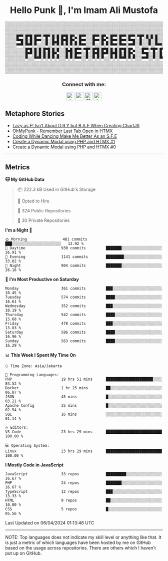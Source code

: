 <h1 align="center">Hello Punk 👋, I'm Imam Ali Mustofa</h1>

```shell
░░░░░░░░░░░░░░░░░░░░░░░░░░░░░░░░░░░░░░░░░░░░░░░░░░░░░░░░░░░░░░░░░░░░░░░░░░░░░░░░░░░░░░░░░░░░░░░░░░░░░░░░░░░░░░░░░░
░░░░░░░░░░░░░░░░░░░░░░░░░░░░░░░░░░░░░░░░░░░░░░░░░░░░░░░░░░░░░░░░░░░░░░░░░░░░░░░░░░░░░░░░░░░░░░░░░░░░░░░░░░░░░░░░░░
░░░░░░░░░░░░░░░░░░░░░░░░░░░░░░░░░░░░░░░░░░░░░░░░░░░░░░░░░░░░░░░░░░░░░░░░░░░░░░░░░░░░░░░░░░░░░░░░░░░░░░░░░░░░░░░░░░
░░░░░█▀▀░█▀█░█▀▀░▀█▀░█░█░█▀█░█▀▄░█▀▀░░░█▀▀░█▀▄░█▀▀░█▀▀░█▀▀░▀█▀░█░█░█░░░█▀▀░░░█▀▀░█▀█░█▀▀░▀█▀░█▀█░█▀▀░█▀▀░█▀▄░░░░░░
░░░░░▀▀█░█░█░█▀▀░░█░░█▄█░█▀█░█▀▄░█▀▀░░░█▀▀░█▀▄░█▀▀░█▀▀░▀▀█░░█░░░█░░█░░░█▀▀░░░█▀▀░█░█░█░█░░█░░█░█░█▀▀░█▀▀░█▀▄░░░░░░
░░░░░▀▀▀░▀▀▀░▀░░░░▀░░▀░▀░▀░▀░▀░▀░▀▀▀░░░▀░░░▀░▀░▀▀▀░▀▀▀░▀▀▀░░▀░░░▀░░▀▀▀░▀▀▀░░░▀▀▀░▀░▀░▀▀▀░▀▀▀░▀░▀░▀▀▀░▀▀▀░▀░▀░░░░░░
░░░░░░░░░█▀█░█░█░█▀█░█░█░░░█▄█░█▀▀░▀█▀░█▀█░█▀█░█░█░█▀█░█▀▄░░░█▀▀░▀█▀░█▀█░█▀▄░█░█░▀█▀░█▀▀░█░░░█░░░█▀▀░█▀▄░░░░░░░░░░
░░░░░░░░░█▀▀░█░█░█░█░█▀▄░░░█░█░█▀▀░░█░░█▀█░█▀▀░█▀█░█░█░█▀▄░░░▀▀█░░█░░█░█░█▀▄░░█░░░█░░█▀▀░█░░░█░░░█▀▀░█▀▄░░░░░░░░░░
░░░░░░░░░▀░░░▀▀▀░▀░▀░▀░▀░░░▀░▀░▀▀▀░░▀░░▀░▀░▀░░░▀░▀░▀▀▀░▀░▀░░░▀▀▀░░▀░░▀▀▀░▀░▀░░▀░░░▀░░▀▀▀░▀▀▀░▀▀▀░▀▀▀░▀░▀░░░░░░░░░░
░░░░░░░░░░░░░░░░░░░░░░░░░░░░░░░░░░░░░░░░░░░░░░░░░░░░░░░░░░░░░░░░░░░░░░░░░░░░░░░░░░░░░░░░░░░░░░░░░░░░░░░░░░░░░░░░░░
░░░░░░░░░░░░░░░░░░░░░░░░░░░░░░░░░░░░░░░░░░░░░░░░░░░░░░░░░░░░░░░░░░░░░░░░░░░░░░░░░░░░░░░░░░░░░░░░░░░░░░░░░░░░░░░░░░
░░░░░░░░░░░░░░░░░░░░░░░░░░░░░░░░░░░░░░░░░░░░░░░░░░░░░░░░░░░░░░░░░░░░░░░░░░░░░░░░░░░░░░░░░░░░░░░░░░░░░░░░░░░░░░░░░░
```

<p>
  <h3 align="center">Connect with me:</h3>
  <p align="center">
  <a href="https://dev.to/darkterminal" target="blank"><img align="center" src="https://res.cloudinary.com/practicaldev/image/fetch/s--R9qwOwpC--/c_limit%2Cf_auto%2Cfl_progressive%2Cq_auto%2Cw_880/https://thepracticaldev.s3.amazonaws.com/i/78hs31fax49uwy6kbxyw.png" alt="darkterminal" height="25" width="25" /></a>
  <a href="https://twitter.com/panggilmeiam" target="blank"><img align="center" src="https://raw.githubusercontent.com/rahuldkjain/github-profile-readme-generator/master/src/images/icons/Social/twitter.svg" alt="panggilmeiam" height="25" width="25" /></a>
  <a href="https://stackoverflow.com/users/12439522" target="blank"><img align="center" src="https://raw.githubusercontent.com/rahuldkjain/github-profile-readme-generator/master/src/images/icons/Social/stack-overflow.svg" alt="12439522" height="25" width="25" /></a>
  <a href="https://discordapp.com/users/darkterminal#3172" target="blank"><img align="center" src="https://discord.com/assets/3437c10597c1526c3dbd98c737c2bcae.svg" alt="darkterminal" height="25" width="25" /></a>
  </p>
</p>

## Metaphore Stories
<!-- BLOG-POST-LIST:START -->
- [Lazy as F! Isn’t About D.R.Y but B.A.F When Creating ChartJS](https://dev.to/darkterminal/lazy-as-f-isnt-about-dry-but-baf-when-creating-chartjs-55kd)
- [OhMyPunk - Remember Last Tab Open in HTMX](https://dev.to/darkterminal/ohmypunk-remember-last-tab-open-in-htmx-53ci)
- [Coding While Dancing Make Me Better As an S.F.E](https://dev.to/darkterminal/coding-while-dancing-make-me-better-as-an-sfe-49a5)
- [Create a Dynamic Modal using PHP and HTMX #1](https://dev.to/darkterminal/create-a-dynamic-modal-using-php-and-htmx-1-3d2g)
- [Create a Dynamic Modal using PHP and HTMX #0](https://dev.to/darkterminal/create-a-dynamic-modal-using-php-and-htmx-44j5)
<!-- BLOG-POST-LIST:END -->

---
## Metrics

<!--START_SECTION:waka-->
**🐱 My GitHub Data** 

> 📦 222.3 kB Used in GitHub's Storage 
 > 
> 💼 Opted to Hire
 > 
> 📜 324 Public Repositories 
 > 
> 🔑 30 Private Repositories 
 > 
**I'm a Night 🦉** 

```text
🌞 Morning                481 commits         ███░░░░░░░░░░░░░░░░░░░░░░   13.92 % 
🌆 Daytime                930 commits         ███████░░░░░░░░░░░░░░░░░░   26.91 % 
🌃 Evening                1141 commits        ████████░░░░░░░░░░░░░░░░░   33.02 % 
🌙 Night                  904 commits         ███████░░░░░░░░░░░░░░░░░░   26.16 % 
```
📅 **I'm Most Productive on Saturday** 

```text
Monday                   361 commits         ███░░░░░░░░░░░░░░░░░░░░░░   10.45 % 
Tuesday                  574 commits         ████░░░░░░░░░░░░░░░░░░░░░   16.61 % 
Wednesday                352 commits         ███░░░░░░░░░░░░░░░░░░░░░░   10.19 % 
Thursday                 542 commits         ████░░░░░░░░░░░░░░░░░░░░░   15.68 % 
Friday                   478 commits         ███░░░░░░░░░░░░░░░░░░░░░░   13.83 % 
Saturday                 586 commits         ████░░░░░░░░░░░░░░░░░░░░░   16.96 % 
Sunday                   563 commits         ████░░░░░░░░░░░░░░░░░░░░░   16.29 % 
```


📊 **This Week I Spent My Time On** 

```text
🕑︎ Time Zone: Asia/Jakarta

💬 Programming Languages: 
PHP                      19 hrs 51 mins      █████████████████████░░░░   84.52 % 
Docker                   1 hr 25 mins        ██░░░░░░░░░░░░░░░░░░░░░░░   06.07 % 
JSON                     45 mins             █░░░░░░░░░░░░░░░░░░░░░░░░   03.21 % 
Apache Config            35 mins             █░░░░░░░░░░░░░░░░░░░░░░░░   02.54 % 
SQL                      16 mins             ░░░░░░░░░░░░░░░░░░░░░░░░░   01.14 % 

🔥 Editors: 
VS Code                  23 hrs 29 mins      █████████████████████████   100.00 % 

💻 Operating System: 
Linux                    23 hrs 29 mins      █████████████████████████   100.00 % 
```

**I Mostly Code in JavaScript** 

```text
JavaScript               33 repos            █████████░░░░░░░░░░░░░░░░   36.67 % 
PHP                      24 repos            ███████░░░░░░░░░░░░░░░░░░   26.67 % 
TypeScript               12 repos            ███░░░░░░░░░░░░░░░░░░░░░░   13.33 % 
HTML                     9 repos             ██░░░░░░░░░░░░░░░░░░░░░░░   10.00 % 
CSS                      5 repos             █░░░░░░░░░░░░░░░░░░░░░░░░   05.56 % 
```




 Last Updated on 06/04/2024 01:13:46 UTC
<!--END_SECTION:waka-->

---
NOTE: Top languages does not indicate my skill level or anything like that. It is just a metric of which languages have been hosted by me on GitHub based on the usage across repositories. There are others which I haven't put up on GitHub.

